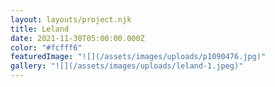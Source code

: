 ```yaml
---
layout: layouts/project.njk
title: Leland
date: 2021-11-30T05:00:00.000Z
color: "#fcfff6"
featuredImage: "![](/assets/images/uploads/p1090476.jpg)"
gallery: "![](/assets/images/uploads/leland-1.jpeg)"
---
```

